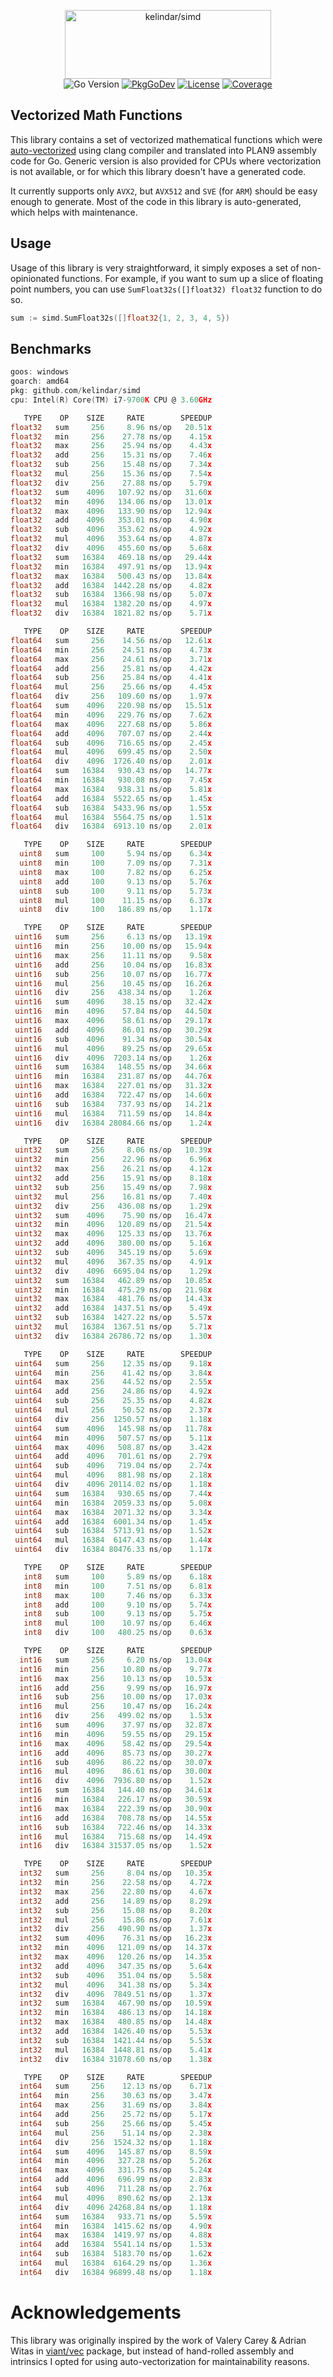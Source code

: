 <p align="center">
<img width="330" height="110" src=".github/logo.png" border="0" alt="kelindar/simd">
<br>
<img src="https://img.shields.io/github/go-mod/go-version/kelindar/simd" alt="Go Version">
<a href="https://pkg.go.dev/github.com/kelindar/simd"><img src="https://pkg.go.dev/badge/github.com/kelindar/simd" alt="PkgGoDev"></a>
<a href="https://opensource.org/licenses/MIT"><img src="https://img.shields.io/badge/License-MIT-blue.svg" alt="License"></a>
<a href="https://coveralls.io/github/kelindar/simd"><img src="https://coveralls.io/repos/github/kelindar/simd/badge.svg" alt="Coverage"></a>
</p>

## Vectorized Math Functions

This library contains a set of vectorized mathematical functions which were [auto-vectorized](https://llvm.org/docs/Vectorizers.html) using clang compiler and translated into PLAN9 assembly code for Go. Generic version is also provided for CPUs where vectorization is not available, or for which this library doesn't have a generated code.

It currently supports only `AVX2`, but `AVX512` and `SVE` (for `ARM`) should be easy enough to generate. Most of the code in this library is auto-generated, which helps with maintenance.

## Usage

Usage of this library is very straightforward, it simply exposes a set of non-opinionated functions. For example, if you want to sum up a slice of floating point numbers, you can use `SumFloat32s([]float32) float32` function to do so.

```go
sum := simd.SumFloat32s([]float32{1, 2, 3, 4, 5})
```

## Benchmarks

```go
goos: windows
goarch: amd64
pkg: github.com/kelindar/simd
cpu: Intel(R) Core(TM) i7-9700K CPU @ 3.60GHz

   TYPE    OP    SIZE     RATE        SPEEDUP
float32   sum     256     8.96 ns/op   20.51x
float32   min     256    27.78 ns/op    4.15x
float32   max     256    25.94 ns/op    4.43x
float32   add     256    15.31 ns/op    7.46x
float32   sub     256    15.48 ns/op    7.34x
float32   mul     256    15.36 ns/op    7.54x
float32   div     256    27.88 ns/op    5.79x
float32   sum    4096   107.92 ns/op   31.60x
float32   min    4096   134.06 ns/op   13.01x
float32   max    4096   133.90 ns/op   12.94x
float32   add    4096   353.01 ns/op    4.90x
float32   sub    4096   353.62 ns/op    4.92x
float32   mul    4096   353.64 ns/op    4.87x
float32   div    4096   455.60 ns/op    5.68x
float32   sum   16384   469.18 ns/op   29.44x
float32   min   16384   497.91 ns/op   13.94x
float32   max   16384   500.43 ns/op   13.84x
float32   add   16384  1442.28 ns/op    4.82x
float32   sub   16384  1366.98 ns/op    5.07x
float32   mul   16384  1382.20 ns/op    4.97x
float32   div   16384  1821.82 ns/op    5.71x

   TYPE    OP    SIZE     RATE        SPEEDUP
float64   sum     256    14.56 ns/op   12.61x
float64   min     256    24.51 ns/op    4.73x
float64   max     256    24.61 ns/op    3.71x
float64   add     256    25.81 ns/op    4.42x
float64   sub     256    25.84 ns/op    4.41x
float64   mul     256    25.66 ns/op    4.45x
float64   div     256   109.60 ns/op    1.97x
float64   sum    4096   220.98 ns/op   15.51x
float64   min    4096   229.76 ns/op    7.62x
float64   max    4096   227.68 ns/op    5.86x
float64   add    4096   707.07 ns/op    2.44x
float64   sub    4096   716.65 ns/op    2.45x
float64   mul    4096   699.45 ns/op    2.50x
float64   div    4096  1726.40 ns/op    2.01x
float64   sum   16384   930.43 ns/op   14.77x
float64   min   16384   930.08 ns/op    7.45x
float64   max   16384   938.31 ns/op    5.81x
float64   add   16384  5522.65 ns/op    1.45x
float64   sub   16384  5433.96 ns/op    1.55x
float64   mul   16384  5564.75 ns/op    1.51x
float64   div   16384  6913.10 ns/op    2.01x

   TYPE    OP    SIZE     RATE        SPEEDUP
  uint8   sum     100     5.94 ns/op    6.34x
  uint8   min     100     7.09 ns/op    7.31x
  uint8   max     100     7.82 ns/op    6.25x
  uint8   add     100     9.13 ns/op    5.76x
  uint8   sub     100     9.11 ns/op    5.73x
  uint8   mul     100    11.15 ns/op    6.37x
  uint8   div     100   186.89 ns/op    1.17x

   TYPE    OP    SIZE     RATE        SPEEDUP
 uint16   sum     256     6.13 ns/op   13.19x
 uint16   min     256    10.00 ns/op   15.94x
 uint16   max     256    11.11 ns/op    9.58x
 uint16   add     256    10.04 ns/op   16.83x
 uint16   sub     256    10.07 ns/op   16.77x
 uint16   mul     256    10.45 ns/op   16.26x
 uint16   div     256   438.34 ns/op    1.26x
 uint16   sum    4096    38.15 ns/op   32.42x
 uint16   min    4096    57.84 ns/op   44.50x
 uint16   max    4096    58.61 ns/op   29.17x
 uint16   add    4096    86.01 ns/op   30.29x
 uint16   sub    4096    91.34 ns/op   30.54x
 uint16   mul    4096    89.25 ns/op   29.65x
 uint16   div    4096  7203.14 ns/op    1.26x
 uint16   sum   16384   148.55 ns/op   34.66x
 uint16   min   16384   231.87 ns/op   44.76x
 uint16   max   16384   227.01 ns/op   31.32x
 uint16   add   16384   722.47 ns/op   14.60x
 uint16   sub   16384   737.93 ns/op   14.21x
 uint16   mul   16384   711.59 ns/op   14.84x
 uint16   div   16384 28084.66 ns/op    1.24x

   TYPE    OP    SIZE     RATE        SPEEDUP
 uint32   sum     256     8.06 ns/op   10.39x
 uint32   min     256    22.96 ns/op    6.96x
 uint32   max     256    26.21 ns/op    4.12x
 uint32   add     256    15.91 ns/op    8.18x
 uint32   sub     256    15.49 ns/op    7.98x
 uint32   mul     256    16.81 ns/op    7.40x
 uint32   div     256   436.08 ns/op    1.29x
 uint32   sum    4096    75.90 ns/op   16.47x
 uint32   min    4096   120.89 ns/op   21.54x
 uint32   max    4096   125.33 ns/op   13.76x
 uint32   add    4096   380.00 ns/op    5.16x
 uint32   sub    4096   345.19 ns/op    5.69x
 uint32   mul    4096   367.35 ns/op    4.91x
 uint32   div    4096  6695.04 ns/op    1.29x
 uint32   sum   16384   462.89 ns/op   10.85x
 uint32   min   16384   475.29 ns/op   21.98x
 uint32   max   16384   481.76 ns/op   14.43x
 uint32   add   16384  1437.51 ns/op    5.49x
 uint32   sub   16384  1427.22 ns/op    5.57x
 uint32   mul   16384  1367.51 ns/op    5.71x
 uint32   div   16384 26786.72 ns/op    1.30x

   TYPE    OP    SIZE     RATE        SPEEDUP
 uint64   sum     256    12.35 ns/op    9.18x
 uint64   min     256    41.42 ns/op    3.84x
 uint64   max     256    44.52 ns/op    2.55x
 uint64   add     256    24.86 ns/op    4.92x
 uint64   sub     256    25.35 ns/op    4.82x
 uint64   mul     256    50.52 ns/op    2.37x
 uint64   div     256  1250.57 ns/op    1.18x
 uint64   sum    4096   145.98 ns/op   11.78x
 uint64   min    4096   507.57 ns/op    5.11x
 uint64   max    4096   508.87 ns/op    3.42x
 uint64   add    4096   701.61 ns/op    2.79x
 uint64   sub    4096   719.04 ns/op    2.74x
 uint64   mul    4096   881.98 ns/op    2.18x
 uint64   div    4096 20114.02 ns/op    1.18x
 uint64   sum   16384   930.65 ns/op    7.44x
 uint64   min   16384  2059.33 ns/op    5.08x
 uint64   max   16384  2071.32 ns/op    3.34x
 uint64   add   16384  6001.34 ns/op    1.45x
 uint64   sub   16384  5713.91 ns/op    1.52x
 uint64   mul   16384  6147.43 ns/op    1.44x
 uint64   div   16384 80476.33 ns/op    1.17x

   TYPE    OP    SIZE     RATE        SPEEDUP
   int8   sum     100     5.89 ns/op    6.18x
   int8   min     100     7.51 ns/op    6.81x
   int8   max     100     7.46 ns/op    6.33x
   int8   add     100     9.10 ns/op    5.74x
   int8   sub     100     9.13 ns/op    5.75x
   int8   mul     100    10.97 ns/op    6.46x
   int8   div     100   480.25 ns/op    0.63x

   TYPE    OP    SIZE     RATE        SPEEDUP
  int16   sum     256     6.20 ns/op   13.04x
  int16   min     256    10.80 ns/op    9.77x
  int16   max     256    10.13 ns/op   10.53x
  int16   add     256     9.99 ns/op   16.97x
  int16   sub     256    10.00 ns/op   17.03x
  int16   mul     256    10.47 ns/op   16.24x
  int16   div     256   499.02 ns/op    1.53x
  int16   sum    4096    37.97 ns/op   32.87x
  int16   min    4096    59.55 ns/op   29.15x
  int16   max    4096    58.42 ns/op   29.54x
  int16   add    4096    85.73 ns/op   30.27x
  int16   sub    4096    86.22 ns/op   30.07x
  int16   mul    4096    86.61 ns/op   30.00x
  int16   div    4096  7936.80 ns/op    1.52x
  int16   sum   16384   144.40 ns/op   34.61x
  int16   min   16384   226.17 ns/op   30.59x
  int16   max   16384   222.39 ns/op   30.90x
  int16   add   16384   708.78 ns/op   14.55x
  int16   sub   16384   722.46 ns/op   14.33x
  int16   mul   16384   715.68 ns/op   14.49x
  int16   div   16384 31537.05 ns/op    1.52x

   TYPE    OP    SIZE     RATE        SPEEDUP
  int32   sum     256     8.04 ns/op   10.35x
  int32   min     256    22.58 ns/op    4.72x
  int32   max     256    22.80 ns/op    4.67x
  int32   add     256    14.89 ns/op    8.29x
  int32   sub     256    15.08 ns/op    8.20x
  int32   mul     256    15.86 ns/op    7.61x
  int32   div     256   490.90 ns/op    1.37x
  int32   sum    4096    76.31 ns/op   16.23x
  int32   min    4096   121.09 ns/op   14.37x
  int32   max    4096   120.26 ns/op   14.35x
  int32   add    4096   347.35 ns/op    5.64x
  int32   sub    4096   351.04 ns/op    5.58x
  int32   mul    4096   341.38 ns/op    5.34x
  int32   div    4096  7849.51 ns/op    1.37x
  int32   sum   16384   467.90 ns/op   10.59x
  int32   min   16384   486.13 ns/op   14.18x
  int32   max   16384   480.85 ns/op   14.48x
  int32   add   16384  1426.40 ns/op    5.53x
  int32   sub   16384  1421.44 ns/op    5.53x
  int32   mul   16384  1448.81 ns/op    5.41x
  int32   div   16384 31078.60 ns/op    1.38x

   TYPE    OP    SIZE     RATE        SPEEDUP
  int64   sum     256    12.13 ns/op    6.71x
  int64   min     256    30.63 ns/op    3.47x
  int64   max     256    31.69 ns/op    3.84x
  int64   add     256    25.72 ns/op    5.17x
  int64   sub     256    25.66 ns/op    5.45x
  int64   mul     256    51.14 ns/op    2.38x
  int64   div     256  1524.32 ns/op    1.18x
  int64   sum    4096   145.87 ns/op    8.59x
  int64   min    4096   327.28 ns/op    5.26x
  int64   max    4096   331.75 ns/op    5.24x
  int64   add    4096   696.99 ns/op    2.83x
  int64   sub    4096   711.28 ns/op    2.76x
  int64   mul    4096   890.62 ns/op    2.13x
  int64   div    4096 24268.84 ns/op    1.18x
  int64   sum   16384   933.71 ns/op    5.59x
  int64   min   16384  1415.62 ns/op    4.90x
  int64   max   16384  1419.97 ns/op    4.88x
  int64   add   16384  5541.14 ns/op    1.53x
  int64   sub   16384  5183.70 ns/op    1.62x
  int64   mul   16384  6164.29 ns/op    1.36x
  int64   div   16384 96899.48 ns/op    1.18x
```

# Acknowledgements

This library was originally inspired by the work of Valery Carey & Adrian Witas in [viant/vec](https://github.com/viant/vec) package, but instead of hand-rolled assembly and intrinsics I opted for using auto-vectorization for maintainability reasons.
